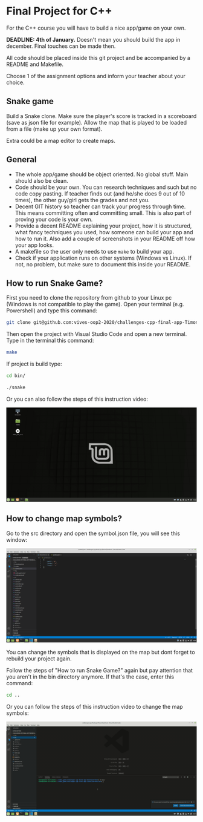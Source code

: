 # Final Project for C++

For the C++ course you will have to build a nice app/game on your own.

**DEADLINE: 4th of January.** Doesn't mean you should build the app in december. Final touches can be made then.

All code should be placed inside this git project and be accompanied by a README and Makefile.

Choose 1 of the assignment options and inform your teacher about your choice.

## Snake game

Build a Snake clone. Make sure the player's score is tracked in a scoreboard (save as json file for example). Allow the map that is played to be loaded from a file (make up your own format).

Extra could be a map editor to create maps.

## General

- The whole app/game should be object oriented. No global stuff. Main should also be clean.
- Code should be your own. You can research techniques and such but no code copy pasting. If teacher finds out (and he/she does 9 out of 10 times), the other guy/girl gets the grades and not you.
- Decent GIT history so teacher can track your progress through time. This means committing often and committing small. This is also part of proving your code is your own.
- Provide a decent README explaining your project, how it is structured, what fancy techniques you used, how someone can build your app and how to run it. Also add a couple of screenshots in your README off how your app looks.
- A makefile so the user only needs to use `make` to build your app.
- Check if your application runs on other systems (Windows vs Linux). If not, no problem, but make sure to document this inside your README.

## How to run Snake Game?

First you need to clone the repository from github to your Linux pc (Windows is not compatible to play the game).
Open your terminal (e.g. Powershell) and type this command:

```bash
git clone git@github.com:vives-oop2-2020/challenges-cpp-final-app-TimonClaerhout.git
```

Then open the project with Visual Studio Code and open a new terminal.
Type in the terminal this command:

```bash
make
```

If project is build type:

```bash
cd bin/
```

```bash
./snake
```

Or you can also follow the steps of this instruction video: 

![Demo of snake game](./img/snake-game.gif)

## How to change map symbols?

Go to the src directory and open the symbol.json file, you will see this window:

![Window of symbol.json file](./img/mapeditor_window.png)

You can change the symbols that is displayed on the map but dont forget to rebuild your project again.

Follow the steps of "How to run Snake Game?" again but pay attention that you aren't in the bin directory anymore.
If that's the case, enter this command:

```bash
cd ..
```

Or you can follow the steps of this instruction video to change the map symbols:

![Demo of map settings](./img/map-settings.gif)
